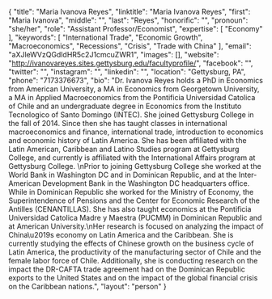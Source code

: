 {
  "title": "Maria Ivanova Reyes",
  "linktitle": "Maria Ivanova Reyes",
  "first": "Maria Ivanova",
  "middle": "",
  "last": "Reyes",
  "honorific": "",
  "pronoun": "she/her",
  "role": "Assistant Professor/Economist",
  "expertise": [
    "Economy"
  ],
  "keywords": [
    "International Trade",
    "Economic Growth",
    "Macroeconomics",
    "Recessions",
    "Crisis",
    "Trade with China"
  ],
  "email": "aXJleWVzQGdldHR5c2J1cmcuZWR1",
  "images": [],
  "website": "http://ivanovareyes.sites.gettysburg.edu/facultyprofile/",
  "facebook": "",
  "twitter": "",
  "instagram": "",
  "linkedin": "",
  "location": "Gettysburg, PA",
  "phone": "7173376673",
  "bio": "Dr. Ivanova Reyes holds a PhD in Economics from American University, a MA in Economics from Georgetown University, a MA in Applied Macroeconomics from the Pontificia Universidad Catolica of Chile and an undergraduate degree in Economics from the Instituto Tecnologico of Santo Domingo (INTEC).  She joined Gettysburg College in the fall of 2014.  Since then she has taught classes in international macroeconomics and finance, international trade, introduction to economics and economic history of Latin America.  She has been affiliated with the Latin American, Caribbean and Latino Studies program at Gettysburg College, and currently is affiliated with the International Affairs program at Gettysburg College.  \nPrior to joining Gettysburg College she worked at the World Bank in Washington DC and in Dominican Republic, and at the Inter-American Development Bank in the Washington DC headquarters office.  While in Dominican Republic she worked for the Ministry of Economy, the Superintendence of Pensions and the Center for Economic Research of the Antilles (CENANTILLAS).  She has also taught economics at the Pontificia Universidad Catolica Madre y Maestra (PUCMM) in Dominican Republic and at American University.\nHer research is focused on analyzing the impact of China\u2019s economy on Latin America and the Caribbean.  She is currently studying the effects of Chinese growth on the business cycle of Latin America, the productivity of the manufacturing sector of Chile and the female labor force of Chile.  Additionally, she is conducting research on the impact the DR-CAFTA trade agreement had on the Dominican Republic exports to the United States and on the impact of the global financial crisis on the Caribbean nations.",
  "layout": "person"
}